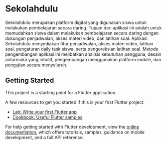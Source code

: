 # Sekolahdulu

Sekolahdulu merupakan platform digital yang digunakan siswa untuk melakukan pembelajaran secara daring. Tujuan dari aplikasi ini adalah untuk memudahkan siswa dalam melakukan pembelajaran secara daring dengan dukungan penjadwalan, akses materi video, dan latihan soal. Aplikasi Sekolahdulu menyediakan fitur penjadwalan, akses materi video, latihan soal, pengaturan daily task siswa, serta pengoreksian latihan soal. Metode pengembangan aplikasi ini melibatkan analisis kebutuhan pengguna, desain antarmuka yang intuitif, pengembangan menggunakan platform mobile, dan pengujian secara menyeluruh.

## Getting Started

This project is a starting point for a Flutter application.

A few resources to get you started if this is your first Flutter project:

- [Lab: Write your first Flutter app](https://docs.flutter.dev/get-started/codelab)
- [Cookbook: Useful Flutter samples](https://docs.flutter.dev/cookbook)

For help getting started with Flutter development, view the
[online documentation](https://docs.flutter.dev/), which offers tutorials,
samples, guidance on mobile development, and a full API reference.

